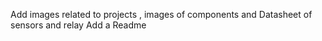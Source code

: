 Add images related to projects , images of components and Datasheet of sensors and relay Add a Readme
